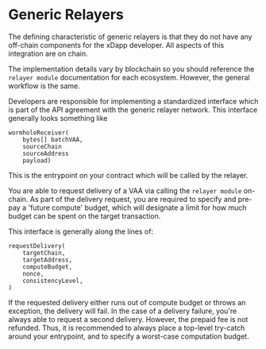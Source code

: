 # Generic Relayers

The defining characteristic of generic relayers is that they do not have any off-chain components for the xDapp developer. All aspects of this integration are on chain.

The implementation details vary by blockchain so you should reference the `relayer module` documentation for each ecosystem. However, the general workflow is the same.

Developers are responsible for implementing a standardized interface which is part of the API agreement with the generic relayer network. This interface generally looks something like

```
wormholeReceiver(
    bytes[] batchVAA,
    sourceChain
    sourceAddress
    payload)
```

This is the entrypoint on your contract which will be called by the relayer.

You are able to request delivery of a VAA via calling the `relayer module` on-chain. As part of the delivery request, you are required to specify and pre-pay a 'future compute' budget, which will designate a limit for how much budget can be spent on the target transaction.

This interface is generally along the lines of:

```
requestDelivery(
    targetChain,
    targetAddress,
    computeBudget,
    nonce,
    consistencyLevel,
)
```

If the requested delivery either runs out of compute budget or throws an exception, the delivery will fail. In the case of a delivery failure, you're always able to request a second delivery. However, the prepaid fee is not refunded. Thus, it is recommended to always place a top-level try-catch around your entrypoint, and to specify a worst-case computation budget. <!-- TODO mention refunds -->
